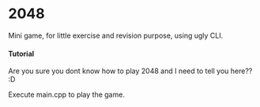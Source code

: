 # 2048
Mini game, for little exercise and revision purpose, using ugly CLI.

#### Tutorial
Are you sure you dont know how to play 2048 and I need to tell you here?? :D

Execute main.cpp to play the game.
